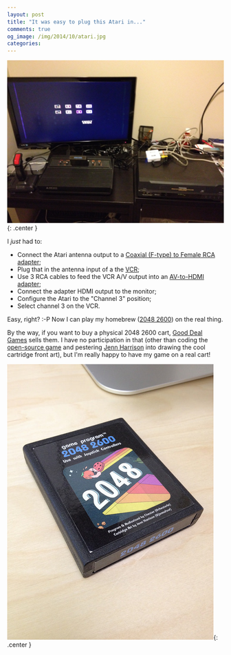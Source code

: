 ```yaml
---
layout: post
title: "It was easy to plug this Atari in..."
comments: true
og_image: /img/2014/10/atari.jpg
categories:
---
```


![](/img/2014/10/atari.jpg){: .center }

I *just* had to:

- Connect the Atari antenna output to a [Coaxial (F-type) to Female RCA adapter][1];
- Plug that in the antenna input of a the [VCR][2];
- Use 3 RCA cables to feed the VCR A/V output into an [AV-to-HDMI adapter][3];
- Connect the adapter HDMI output to the monitor;
- Configure the Atari to the "Channel 3" position;
- Select channel 3 on the VCR.

Easy, right? :-P Now I can play my homebrew ([2048 2600][4]) on the real thing.

By the way, if you want to buy a physical 2048 2600 cart, [Good Deal Games][5] sells them. I have no participation in that (other than coding the [open-source game][4] and pestering [Jenn Harrison][6] into drawing the cool cartridge front art), but I'm really happy to have my game on a real cart!

![](/img/2014/10/2048_cart.jpg){: .center }

[1]: http://www.bargaincableusa.com/rca-female-to-f-coax-coaxial-male-adapter-p/af1-r2.htm
[2]: http://www.amazon.com/Toshiba-W522-4-Head-Hi-Fi-VCR/dp/B00005V3DS
[3]: http://www.dx.com/p/hdv-m615-mini-av-to-hdmi-1080p-audio-video-converter-w-rca-white-eu-plug-152227
[4]: https://github.com/chesterbr/2048-2600
[5]: http://www.gooddealgames.com/inventory/Atari%202600.html
[6]: https://twitter.com/jennofour
